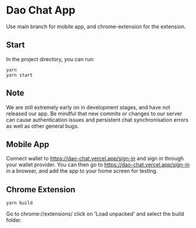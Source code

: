 # Dao Chat App

Use main branch for mobile app, and chrome-extension for the extension.

## Start

In the project directory, you can run:

```
yarn
yarn start
```

## Note

We are still extremely early on in development stages, and have not released our app. Be mindful that new commits or changes to our server can cause authentication issues and persistent chat synchronisation errors as well as other general bugs.

## Mobile App

Connect wallet to https://dao-chat.vercel.app/sign-in and sign in through your wallet provider. You can then go to https://dao-chat.vercel.app/sign-in in a browser, and add the app to your home screen for testing.

## Chrome Extension

```
yarn build
```

Go to chrome://extensions/ click on 'Load unpacked' and select the build folder.
